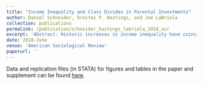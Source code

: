 ```yaml
---
title: "Income Inequality and Class Divides in Parental Investments"
author: Daniel Schneider, Orestes P. Hastings, and Joe LaBriola
collection: publications
permalink: /publication/schneider_hastings_labriola_2018_asr
excerpt: 'Abstract: Historic increases in income inequality have coincided with widening class divides in parental investments of money and time in children. These widening class gaps are significant because parental investment is one pathway by which advantage is transmitted across generations. Using over three decades of micro-data from the Consumer Expenditure Survey and American Heritage Time Use Survey linked to state-year measures of income inequality, we test the relationship between income inequality and class gaps in parental investment. We find robust evidence of wider class gaps in parental financial investments in children – but not parental investments of time in children – when state-level income inequality is higher. We further explore mechanisms that may drive the relationship between rising income inequality and widening class gaps in parental financial investments in children. This relationship is partially explained by the increasing concentration of income at the top of the income distribution in state-years with higher inequality, which gives higher-earning households more money to spend on financial investments in children. In addition, we find evidence for contextual effects of higher income inequality that reshape parental preferences towards financial investment in children differentially by class.'
date: 2018-June
venue: 'American Sociological Review'
paperurl: ''
---
```


Data and replication files (in STATA) for figures and tables in the paper and supplement can be found [here](https://www.dropbox.com/sh/e79e37s97d01dnp/AABniskIQhQp0KgvnYBenQ2Oa?dl=0).
